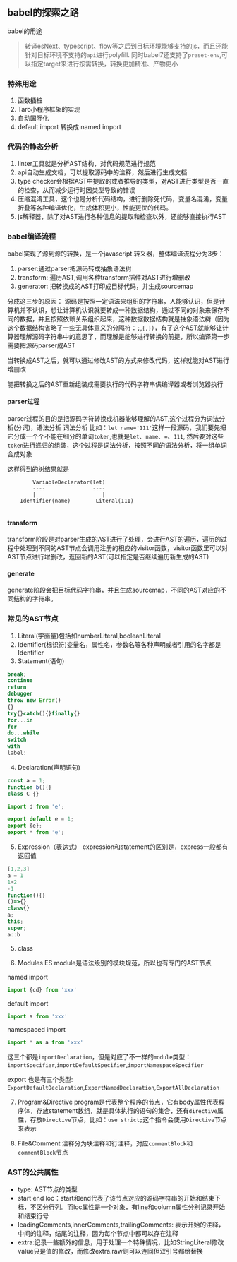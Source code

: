 ## babel的探索之路
babel的用途
> 转译esNext、typescript、flow等之后到目标环境能够支持的js，而且还能针对目标环境不支持的`api`进行polyfill.
同时babel7还支持了`preset-env`,可以指定target来进行按需转换，转换更加精准、产物更小

### 特殊用途
1. 函数插桩
2. Taro小程序框架的实现
3. 自动国际化
4. default import 转换成 named import 

### 代码的静态分析

1. linter工具就是分析AST结构，对代码规范进行规范
2. api自动生成文档，可以提取源码中的注释，然后进行生成文档
3. type checker会根据AST中提取的或者推导的类型，对AST进行类型是否一直的检查，从而减少运行时因类型导致的错误
4. 压缩混淆工具，这个也是分析代码结构，进行删除死代码，变量名混淆，变量折叠等各种编译优化，生成体积更小，性能更优的代码。
5. js解释器，除了对AST进行各种信息的提取和检查以外，还能够直接执行AST

### babel编译流程
babel实现了源到源的转换，是一个javascript 转义器，整体编译流程分为3步：
1. parser:通过parser把源码转成抽象语法树
2. transform: 遍历AST,调用各种transform插件对AST进行增删改
3. generator: 把转换成的AST打印成目标代码，并生成sourcemap

分成这三步的原因：
源码是按照一定语法来组织的字符串，人能够认识，但是计算机并不认识，想让计算机认识就要转成一种数据结构，通过不同的对象来保存不同的数据，并且按照依赖关系组织起来，这种数据数据结构就是抽象语法树（因为这个数据结构省略了一些无具体意义的分隔符：`;`,`{,}`），有了这个AST就能够让计算器理解源码字符串中的意思了，而理解是能够进行转换的前提，所以编译第一步需要把源码parser成AST

当转换成AST之后，就可以通过修改AST的方式来修改代码，这样就能对AST进行增删改

能把转换之后的AST重新组装成需要执行的代码字符串供编译器或者浏览器执行

#### parser过程
parser过程的目的是把源码字符转换成机器能够理解的AST,这个过程分为词法分析(分词)，语法分析
词法分析
比如：`let name='111'`这样一段源码，我们要先把它分成一个个不能在细分的单词`token`,也就是`let`、`name`、`=`、`111`,
然后要对这些`token`进行递归的组装，这个过程是词法分析，按照不同的语法分析，将一组单词合成对象

这样得到的树结果就是
```
        VariableDeclarator(let)
        ----               ----
        |                     |
    Identifier(name)        Literal(111)


```
#### transform
transform阶段是对parser生成的AST进行了处理，会进行AST的遍历，遍历的过程中处理到不同的AST节点会调用注册的相应的visitor函数，visitor函数里可以对AST节点进行增删改，返回新的AST(可以指定是否继续遍历新生成的AST)

#### generate
generate阶段会把目标代码字符串，并且生成sourcemap，不同的AST对应的不同结构的字符串。

### 常见的AST节点
1. Literal(字面量)包括如numberLiteral,booleanLiteral
2. Identifier(标识符)变量名，属性名，参数名等各种声明或者引用的名字都是Identifier
3. Statement(语句)

```javascript
break;
continue
return
debugger
throw new Error()
{}
try{}catch(){}finally{}
for...in
for
do...while
switch
with
label:
```
4. Declaration(声明语句)
```javascript
const a = 1;
function b(){}
class C {}

import d from 'e';

export default e = 1;
export {e};
export * from 'e';
```
5. Expression（表达式）
expression和statement的区别是，express一般都有返回值
```javascript
[1,2,3]
a = 1
1+2
-1
function(){}
()=>{}
class{}
a;
this;
super;
a::b
```
5. class

6. Modules
ES module是语法级别的模块规范，所以也有专门的AST节点

named import 

```javascript
import {cd} from 'xxx'
```
default import 

```javascript
import a from 'xxx'
```
namespaced import 

```javascript
import * as a from 'xxx'
```
这三个都是`importDeclaration`，但是对应了不一样的`module`类型：`importSpecifier`,`importDefaultSpecifier`,`importNamespaceSpecifier`

export 也是有三个类型: `ExportDefaultDeclaration`,`ExportNamedDeclaration`,`ExportAllDeclaration`

7. Program&Directive
program是代表整个程序的节点，它有body属性代表程序体，存放statement数组，就是具体执行的语句的集合，还有`directive`属性，存放`Directive`节点，比如：`use strict;`这个指令会使用`Directive`节点来表示

8. File&Comment
注释分为块注释和行注释，对应`commentBlock`和`commentBlock`节点

### AST的公共属性

- type: AST节点的类型
- start end loc：start和end代表了该节点对应的源码字符串的开始和结束下标，不区分行列。而loc属性是一个对象，有line和column属性分别记录开始和结束行号
- leadingComments,innerComments,trailingComments: 表示开始的注释，中间的注释，结尾的注释，因为每个节点中都可以存在注释
- extra:记录一些额外的信息，用于处理一个特殊情况，比如StringLiteral修改value只是值的修改，而修改extra.raw则可以连同但双引号都给替换
